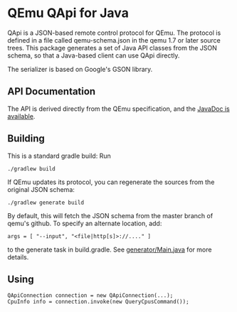 QEmu QApi for Java
==================

QApi is a JSON-based remote control protocol for QEmu. The protocol
is defined in a file called qemu-schema.json in the qemu 1.7 or later
source trees.
This package generates a set of Java API classes from the JSON schema,
so that a Java-based client can use QApi directly.

The serializer is based on Google's GSON library.

API Documentation
-----------------

The API is derived directly from the QEmu specification, and the
[JavaDoc is available](http://shevek.github.io/qemu-qapi-java/docs/javadoc/).

Building
--------

This is a standard gradle build: Run

    ./gradlew build

If QEmu updates its protocol, you can regenerate the sources from
the original JSON schema:

    ./gradlew generate build

By default, this will fetch the JSON schema from the master branch
of qemu's github. To specify an alternate location, add:

    args = [ "--input", "<file|http[s]>://...." ]

to the generate task in build.gradle. See
[generator/Main.java](src/generate/java/org/anarres/qemu/qapi/generator/Main.java) for
more details.

Using
-----

    QApiConnection connection = new QApiConnection(...);
    CpuInfo info = connection.invoke(new QueryCpusCommand());


